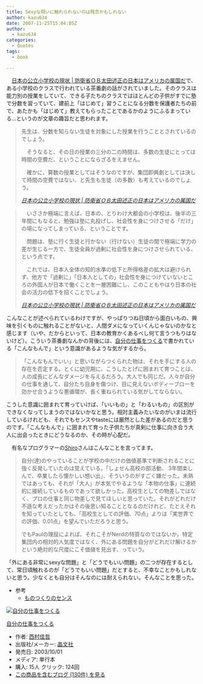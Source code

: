 ```yaml
---
title: Sexyな問いに触れられないのは残念かもしれない
author: kazu634
date: 2007-11-25T15:04:05Z
author:
  - kazu634
categories:
  - Quotes
tags:
  - book

---
```

<div class="section">
<p>
    　<a href="http://blog.ohtan.net/archives/50955203.html" onclick="__gaTracker('send', 'event', 'outbound-article', 'http://blog.ohtan.net/archives/50955203.html', '日本の公立小学校の現状 | 防衛省ＯＢ太田述正の日本はアメリカの属国だ');" target="_blank">日本の公立小学校の現状 | 防衛省ＯＢ太田述正の日本はアメリカの属国だ</a>で、ある小学校のクラスで行われている茶番劇の話がされていました。そのクラスは能力別の授業をしていて、できる子たちのクラスではほとんどの子供がすでに塾で分数を習っていて、建前上「はじめて」習うことになる分数を保護者たちの前で、あたかも「はじめて」教えてもらったことであるかのようにふるまっている…というのが文章の趣旨だと思われます。
</p>
  
<blockquote title="Blogger Alliance | 404 Not Found" cite="http://blog.ohtan.net/archives/50955203.html">
<p>
      先生は、分数を知らない生徒を対象にした授業を行うこととされているのでしょう。
</p>
    
<p>
      　そうなると、その日の授業の三分の二の時間は、多数の生徒にとっては時間の空費だ、ということにならざるをえません。
</p>
    
<p>
      　確かに、算数の授業としてはそうなのですが、集団即興劇としては決して時間の空費ではない、と先生も生徒（の多数）も考えているのでしょう。
</p>
    
<p>
<cite><a href="http://blog.ohtan.net/archives/50955203.html" onclick="__gaTracker('send', 'event', 'outbound-article', 'http://blog.ohtan.net/archives/50955203.html', '日本の公立小学校の現状 | 防衛省ＯＢ太田述正の日本はアメリカの属国だ');" target="_blank">日本の公立小学校の現状 | 防衛省ＯＢ太田述正の日本はアメリカの属国だ</a></cite>
</p>
</blockquote>
  
<blockquote title="Blogger Alliance | 404 Not Found" cite="http://blog.ohtan.net/archives/50955203.html">
<p>
      　いささか極端に言えば、日本の、とりわけ大都会の小学校は、後半の三年間にもなると、勉強は塾に丸投げし、社会性を身につけさせる「だけ」の場になってしまっている、ということです。
</p>
    
<p>
      　問題は、塾に行く生徒と行かない（行けない）生徒の間で極端に学力の差が生じる一方で、生徒全員が過剰に社会性を身につけさせられている、という点です。
</p>
    
<p>
      　これでは、日本人全体の知的水準の低下と所得格差の拡大は避けられず、他方で「過剰に」「日本人としての」社会性を身につけていないところの外国人が日本で働くことを一層困難にし、このこともやはり日本の社会の活力の低下を招くことでしょう。
</p>
    
<p>
<cite><a href="http://blog.ohtan.net/archives/50955203.html" onclick="__gaTracker('send', 'event', 'outbound-article', 'http://blog.ohtan.net/archives/50955203.html', '日本の公立小学校の現状 | 防衛省ＯＢ太田述正の日本はアメリカの属国だ');" target="_blank">日本の公立小学校の現状 | 防衛省ＯＢ太田述正の日本はアメリカの属国だ</a></cite>
</p>
</blockquote>
  
<p>
    こんなことが述べられているわけですが、やっぱりつね日頃から面白いもの、興味を引くものに触れることがないと、人間ダメになっていくんじゃないのかなと感じます（いや、だからといって、日本の教育かくあるべし何て言うつもりはないけど）。こういう茶番劇なんかの背後には、<a href="http://d.hatena.ne.jp/asin/4794965850" onclick="__gaTracker('send', 'event', 'outbound-article', 'http://d.hatena.ne.jp/asin/4794965850', '自分の仕事をつくる');">自分の仕事をつくる</a>で書かれている「こんなもんで」という意識があるような気がするから。
</p>
  
<blockquote>
<p>
      「こんなもんでいい」と思いながらつくられた物は、それを手にする人の存在を否定する。とくに幼児期に、こうしたとげに囲まれて育つことは、人の成長にどんなダメージを与えるだろう。大人でも同じだ。人々が自分の仕事を通して、自分たち自身を傷つけ、目に見えないボディーブローを効かせ合うような悪循環が、長く重ねられている気がしてならない。
</p>
</blockquote>
  
<p>
    こうした意識に囲まれて育っていけば、「いいもの」と「わるいもの」の区別ができなくなってしまうのではないかなと思う。相対主義みたいなのがいまは流行しているけれども、それでもセンスやtasteには厳然とした差があるのだと思うのです。「こんなもんで」に囲まれて育った子供たちが真剣に仕事に向き合う大人に出会ったときにどうなるのか、その時が心配だ。
</p>
  
<p>
    　有名なプログラマーの<a href="http://practical-scheme.net/index-j.html#docs" onclick="__gaTracker('send', 'event', 'outbound-article', 'http://practical-scheme.net/index-j.html#docs', 'Shiro');" target="_blank">Shiro</a>さんはこんなことを言ってます。
</p>
  
<blockquote>
<p>
      自分(達)のやっていることが学校の中だけの価値基準で判断されることに強く反発していたのは覚えている。「しょせん高校の部活動、 3年間楽しんで、卒業したら懐かしい想い出」、そういうのがすごく嫌だった。未熟ではあっても、それが「大人」が本気でやるような「本物の仕事」に連続的に接続しているものであって欲しかった。高校生としての物差しではなく、プロの仕事と同じ物差しで見てほしいと思っていた。それがどれだけ不遜な考えだったかはその後思い知ることとなるのだけれど、たとえそれを知っていたとしても、「高校生としての評価、70点」よりは「実世界での評価、0.01点」を望んでいただろうと思う。
</p>
    
<p>
      でもPaulの理屈によれば、それこそがNerdの特質なのではないか。特定集団内の相対的人気度ではなく、外にある問題を自分がどれだけ解けるかという絶対的な尺度にこそ価値を見出す、っていう。
</p>
</blockquote>
  
<p>
    「外にある非常にsexyな問題」と「どうでもいい問題」の二つが存在するとして、常日頃触れるのが「どうでもいい問題」だとすると、不幸なことかもしれないと思う。少なくとも自分はそんなのには耐えられない。そんなことを思った。
</p>
  
<ul>
<li>
      参考 <ul>
<li>
<a href="http://practical-scheme.net/trans/taste-j.html" onclick="__gaTracker('send', 'event', 'outbound-article', 'http://practical-scheme.net/trans/taste-j.html', 'ものつくりのセンス');" target="_blank">ものつくりのセンス</a>
</li>
</ul>
</li>
</ul>
  
<div class="hatena-asin-detail">
<a href="http://www.amazon.co.jp/dp/4794965850/?tag=hatena_st1-22&ascsubtag=d-7ibv" onclick="__gaTracker('send', 'event', 'outbound-article', 'http://www.amazon.co.jp/dp/4794965850/?tag=hatena_st1-22&ascsubtag=d-7ibv', '');"><img src="https://images-na.ssl-images-amazon.com/images/I/41Y4Q99DT1L._SL160_.jpg" class="hatena-asin-detail-image" alt="自分の仕事をつくる" title="自分の仕事をつくる" /></a></p> 
    
<div class="hatena-asin-detail-info">
<p class="hatena-asin-detail-title">
<a href="http://www.amazon.co.jp/dp/4794965850/?tag=hatena_st1-22&ascsubtag=d-7ibv" onclick="__gaTracker('send', 'event', 'outbound-article', 'http://www.amazon.co.jp/dp/4794965850/?tag=hatena_st1-22&ascsubtag=d-7ibv', '自分の仕事をつくる');">自分の仕事をつくる</a>
</p>
      
<ul>
<li>
<span class="hatena-asin-detail-label">作者:</span> <a href="http://d.hatena.ne.jp/keyword/%C0%BE%C2%BC%B2%C2%C5%AF" onclick="__gaTracker('send', 'event', 'outbound-article', 'http://d.hatena.ne.jp/keyword/%C0%BE%C2%BC%B2%C2%C5%AF', '西村佳哲');" class="keyword">西村佳哲</a>
</li>
<li>
<span class="hatena-asin-detail-label">出版社/メーカー:</span> <a href="http://d.hatena.ne.jp/keyword/%BE%BD%CA%B8%BC%D2" onclick="__gaTracker('send', 'event', 'outbound-article', 'http://d.hatena.ne.jp/keyword/%BE%BD%CA%B8%BC%D2', '晶文社');" class="keyword">晶文社</a>
</li>
<li>
<span class="hatena-asin-detail-label">発売日:</span> 2003/10/01
</li>
<li>
<span class="hatena-asin-detail-label">メディア:</span> 単行本
</li>
<li>
<span class="hatena-asin-detail-label">購入</span>: 15人 <span class="hatena-asin-detail-label">クリック</span>: 124回
</li>
<li>
<a href="http://d.hatena.ne.jp/asin/4794965850" onclick="__gaTracker('send', 'event', 'outbound-article', 'http://d.hatena.ne.jp/asin/4794965850', 'この商品を含むブログ (130件) を見る');" target="_blank">この商品を含むブログ (130件) を見る</a>
</li>
</ul>
</div>
    
<div class="hatena-asin-detail-foot">
</div>
</div>
</div>

